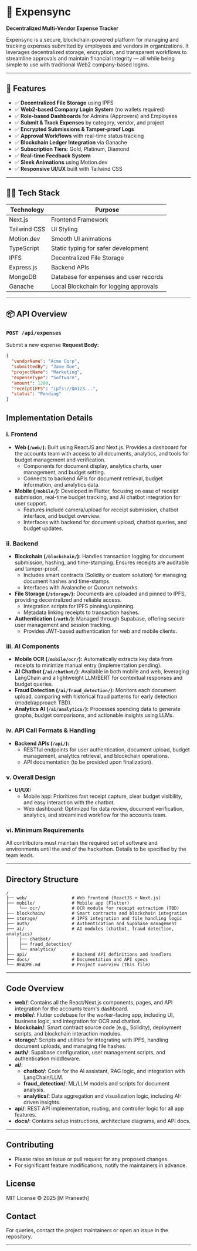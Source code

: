 # 💸 Expensync

**Decentralized Multi-Vendor Expense Tracker**

Expensync is a secure, blockchain-powered platform for managing and tracking expenses submitted by employees and vendors in organizations. It leverages decentralized storage, encryption, and transparent workflows to streamline approvals and maintain financial integrity — all while being simple to use with traditional Web2 company-based logins.

---

## 🚀 Features

- ✅ **Decentralized File Storage** using IPFS
- ✅ **Web2-based Company Login System** (no wallets required)
- ✅ **Role-based Dashboards** for Admins (Approvers) and Employees
- ✅ **Submit & Track Expenses** by category, vendor, and project
- ✅ **Encrypted Submissions & Tamper-proof Logs**
- ✅ **Approval Workflows** with real-time status tracking
- ✅ **Blockchain Ledger Integration** via Ganache
- ✅ **Subscription Tiers**: Gold, Platinum, Diamond
- ✅ **Real-time Feedback System**
- ✅ **Sleek Animations** using Motion.dev
- ✅ **Responsive UI/UX** built with Tailwind CSS

---

## 🧑‍💻 Tech Stack

| Technology   | Purpose                                |
| ------------ | -------------------------------------- |
| Next.js      | Frontend Framework                     |
| Tailwind CSS | UI Styling                             |
| Motion.dev   | Smooth UI animations                   |
| TypeScript   | Static typing for safer development    |
| IPFS         | Decentralized File Storage             |
| Express.js   | Backend APIs                           |
| MongoDB      | Database for expenses and user records |
| Ganache      | Local Blockchain for logging approvals |

---

## 📦 API Overview

### `POST /api/expenses`

Submit a new expense
**Request Body:**

```json
{
  "vendorName": "Acme Corp",
  "submittedBy": "Jane Doe",
  "projectName": "Marketing",
  "expenseType": "Software",
  "amount": 1200,
  "receiptIPFS": "ipfs://Qm123...",
  "status": "Pending"
}
```

## Implementation Details

### i. Frontend

- **Web (`/web/`):** Built using ReactJS and Next.js. Provides a dashboard for the accounts team with access to all documents, analytics, and tools for budget management and verification.
  - Components for document display, analytics charts, user management, and budget setting.
  - Connects to backend APIs for document retrieval, budget information, and analytics data.
- **Mobile (`/mobile/`):** Developed in Flutter, focusing on ease of receipt submission, real-time budget tracking, and AI chatbot integration for user support.
  - Features include camera/upload for receipt submission, chatbot interface, and budget overview.
  - Interfaces with backend for document upload, chatbot queries, and budget updates.

### ii. Backend

- **Blockchain (`/blockchain/`):** Handles transaction logging for document submission, hashing, and time-stamping. Ensures receipts are auditable and tamper-proof.
  - Includes smart contracts (Solidity or custom solution) for managing document hashes and time-stamps.
  - Interfaces with Avalanche or Quorum networks.
- **File Storage (`/storage/`):** Documents are uploaded and pinned to IPFS, providing decentralized and reliable access.
  - Integration scripts for IPFS pinning/unpinning.
  - Metadata linking receipts to transaction hashes.
- **Authentication (`/auth/`):** Managed through Supabase, offering secure user management and session tracking.
  - Provides JWT-based authentication for web and mobile clients.

### iii. AI Components

- **Mobile OCR (`/mobile/ocr/`):** Automatically extracts key data from receipts to minimize manual entry (implementation pending).
- **AI Chatbot (`/ai/chatbot/`):** Available in both mobile and web, leveraging LangChain and a lightweight LLM/BERT for contextual responses and budget queries.
- **Fraud Detection (`/ai/fraud_detection/`):** Monitors each document upload, comparing with historical fraud patterns for early detection (model/approach TBD).
- **Analytics AI (`/ai/analytics/`):** Processes spending data to generate graphs, budget comparisons, and actionable insights using LLMs.

### iv. API Call Formats & Handling

- **Backend APIs (`/api/`):**
  - RESTful endpoints for user authentication, document upload, budget management, analytics retrieval, and blockchain operations.
  - API documentation (to be provided upon finalization).

### v. Overall Design

- **UI/UX:**
  - Mobile app: Prioritizes fast receipt capture, clear budget visibility, and easy interaction with the chatbot.
  - Web dashboard: Optimized for data review, document verification, analytics, and streamlined workflow for the accounts team.

### vi. Minimum Requirements

All contributors must maintain the required set of software and environments until the end of the hackathon. Details to be specified by the team leads.

---

## Directory Structure

```
/
├── web/                 # Web frontend (ReactJS + Next.js)
├── mobile/              # Mobile app (Flutter)
│    └── ocr/            # OCR module for receipt extraction (TBD)
├── blockchain/          # Smart contracts and blockchain integration
├── storage/             # IPFS integration and file handling logic
├── auth/                # Authentication and Supabase management
├── ai/                  # AI modules (chatbot, fraud detection, analytics)
│    ├── chatbot/
│    ├── fraud_detection/
│    └── analytics/
├── api/                 # Backend API definitions and handlers
├── docs/                # Documentation and API specs
└── README.md            # Project overview (this file)
```

---

## Code Overview

- **web/**: Contains all the React/Next.js components, pages, and API integration for the accounts team's dashboard.
- **mobile/**: Flutter codebase for the worker-facing app, including UI, business logic, and integration for OCR and chatbot.
- **blockchain/**: Smart contract source code (e.g., Solidity), deployment scripts, and blockchain interaction modules.
- **storage/**: Scripts and utilities for integrating with IPFS, handling document uploads, and managing file hashes.
- **auth/**: Supabase configuration, user management scripts, and authentication middleware.
- **ai/**:
  - **chatbot/**: Code for the AI assistant, RAG logic, and integration with LangChain/LLM.
  - **fraud_detection/**: ML/LLM models and scripts for document analysis.
  - **analytics/**: Data aggregation and visualization logic, including AI-driven insights.
- **api/**: REST API implementation, routing, and controller logic for all app features.
- **docs/**: Contains setup instructions, architecture diagrams, and API docs.

---

## Contributing

- Please raise an issue or pull request for any proposed changes.
- For significant feature modifications, notify the maintainers in advance.

## License

MIT License © 2025 [M Praneeth]

## Contact

For queries, contact the project maintainers or open an issue in the repository.

---
